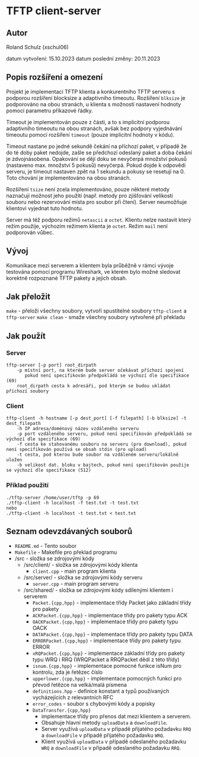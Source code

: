 # TFTP client-server
## Autor
Roland Schulz (xschul06)

datum vytvoření: 15.10.2023
datum poslední změny: 20.11.2023

## Popis rozšíření a omezení
Projekt je implementací TFTP klienta a konkurentního TFTP serveru s podporou rozšíření blocksize a adaptivního timeoutu.
Rozšíření `blksize` je podporováno na obou stranách, u klienta s možností nastavení hodnoty pomocí parametru příkazové řádky.

Timeout je implementován pouze z části, a to s implicitní podporou adaptivního timeoutu na obou stranách, avšak bez podpory vyjednávání timeoutu pomocí rozšíření `timeout` (pouze implicitní hodnoty v kódu).

Timeout nastane po jedné sekundě čekání na příchozí paket, v případě že do té doby paket nedojde, zašle se předchozí odeslaný paket a doba čekání je zdvojnásobena. Opakování se dějí doku se nevyčerpá množství pokusů (nastaveno max. množství 5 pokusů) nevyčerpá. Pokud dojde k odpovědi serveru, je timeout nastaven zpět na 1 sekundu a pokusy se resetují na 0. Toto chování je implementováno na obou stranách.

Rozšíření `tsize` není zcela implementováno, pouze některé metody naznačují možnost jeho použití (např. metody pro zjišťování velikosti souboru nebo rezervování místa pro soubor při čtení). Server neumožňuje klientovi vyjednat tuto hodnotu.

Server má též podporu režimů `netascii` a `octet`. Klientu nelze nastavit který režim použije, výchozím režimem klienta je `octet`. Režim `mail` není podporován vůbec.

## Vývoj
Komunikace mezi serverem a klientem byla průběžně v rámci vývoje testována pomocí programu Wireshark, ve kterém bylo možné sledovat korektně rozpoznané TFTP pakety a jejich obsah.

## Jak přeložit
`make` - přeloží všechny soubory, vytvoří spustitelné soubory `tftp-client` a `tftp-server`
`make clean` - smaže všechny soubory vytvořené při překladu

## Jak použít
### Server
```
tftp-server [-p port] root_dirpath
    -p místní port, na kterém bude server očekávat příchozí spojení
       pokud není specifikován předpokládá se výchozí dle specifikace (69)
    root_dirpath cesta k adresáři, pod kterým se budou ukládat příchozí soubory
```
### Client
```
tftp-client -h hostname [-p dest_port] [-f filepath] [-b blksize] -t dest_filepath 
    -h IP adresa/doménový název vzdáleného serveru 
    -p port vzdáleného serveru, pokud není specifikován předpokládá se výchozí dle specifikace (69)
    -f cesta ke stahovanému souboru na serveru (pro download), pokud není specifikován používá se obsah stdin (pro upload) 
    -t cesta, pod kterou bude soubor na vzdáleném serveru/lokálně uložen
    -b velikost dat. bloku v bajtech, pokud není specifikován použije se výchozí dle specifikace (512)
```

### Příklad použití
```
./tftp-server /home/user/tftp -p 69
./tftp-client -h localhost -f test.txt -t test.txt
nebo
./tftp-client -h localhost -t test.txt < test.txt
```

## Seznam odevzdávaných souborů
- `README.md` - Tento soubor
- `Makefile` - Makefile pro překlad programu
- /src - složka se zdrojovými kódy
    - /src/client/ - složka se zdrojovými kódy klienta
        - `client.cpp` - main program klienta
    - /src/server/ - složka se zdrojovými kódy serveru
        - `server.cpp` - main program serveru
    - /src/shared/ - složka se zdrojovými kódy sdílenými klientem i serverem
        - `Packet.{cpp,hpp}` - implementace třídy Packet jako základní třídy pro pakety
        - `ACKPacket.{cpp,hpp}` - implementace třídy pro pakety typu ACK
        - `OACKPacket.{cpp,hpp}` - implementace třídy pro pakety typu OACK
        - `DATAPacket.{cpp,hpp}` - implementace třídy pro pakety typu DATA
        - `ERRORPacket.{cpp,hpp}` - implementace třídy pro pakety typu ERROR
        - `xRQPacket.{cpp,hpp}` - implementace základní třídy pro pakety typu WRQ i RRQ (WRQPacket a RRQPacket dědí z této třídy)
        - `isnum.{cpp,hpp}` - implementace pomocné funkce isNum pro kontrolu, zda je řetězec číslo
        - `upperlower.{cpp,hpp}` - implementace pomocných funkcí pro převod řetězce na velká/malá písmena
        - `definitions.hpp` - definice konstant a typů používaných vycházejících z relevantních RFC
        - `error_codes` - soubor s chybovými kódy a popisky
        - `DataTransfer.{cpp,hpp}`
          - implementace třídy pro přenos dat mezi klientem a serverem.
          - Obsahuje hlavní metody `uploadData` a `downloadFile`.
          - Server využívá `uploadData` v případě přijatého požadavku `RRQ` a `downloadFile` v případě přijatého požadavku `WRQ`.
          - Klient využívá `uploadData` v případě odeslaného požadavku `WRQ` a `downloadFile` v případě odeslaného požadavku `RRQ`.


